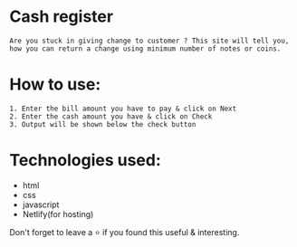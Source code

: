 # Cash register

    Are you stuck in giving change to customer ? This site will tell you, how you can return a change using minimum number of notes or coins.

# How to use:

    1. Enter the bill amount you have to pay & click on Next
    2. Enter the cash amount you have & click on Check
    3. Output will be shown below the check button

# Technologies used: 

   * html
   * css
   * javascript
   * Netlify(for hosting)

 Don't forget to leave a ⭐ if you found this useful & interesting.